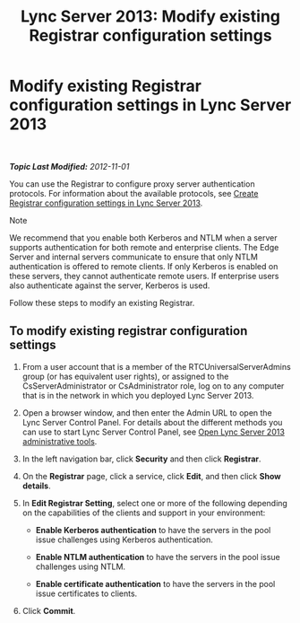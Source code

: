 ﻿---
title: 'Lync Server 2013: Modify existing Registrar configuration settings'
TOCTitle: Modify existing Registrar configuration settings
ms:assetid: a8931511-3e66-49ed-a3ec-03bcd61ce1f0
ms:mtpsurl: https://technet.microsoft.com/en-us/library/Gg182566(v=OCS.15)
ms:contentKeyID: 48185095
ms.date: 07/23/2014
mtps_version: v=OCS.15
---

<div data-xmlns="http://www.w3.org/1999/xhtml">

<div class="topic" data-xmlns="http://www.w3.org/1999/xhtml" data-msxsl="urn:schemas-microsoft-com:xslt" data-cs="http://msdn.microsoft.com/en-us/">

<div data-asp="http://msdn2.microsoft.com/asp">

# Modify existing Registrar configuration settings in Lync Server 2013

</div>

<div id="mainSection">

<div id="mainBody">

<span> </span>

_**Topic Last Modified:** 2012-11-01_

You can use the Registrar to configure proxy server authentication protocols. For information about the available protocols, see [Create Registrar configuration settings in Lync Server 2013](lync-server-2013-create-registrar-configuration-settings.md).

<div>


> [!NOTE]
> We recommend that you enable both Kerberos and NTLM when a server supports authentication for both remote and enterprise clients. The Edge Server and internal servers communicate to ensure that only NTLM authentication is offered to remote clients. If only Kerberos is enabled on these servers, they cannot authenticate remote users. If enterprise users also authenticate against the server, Kerberos is used.



</div>

Follow these steps to modify an existing Registrar.

<div>

## To modify existing registrar configuration settings

1.  From a user account that is a member of the RTCUniversalServerAdmins group (or has equivalent user rights), or assigned to the CsServerAdministrator or CsAdministrator role, log on to any computer that is in the network in which you deployed Lync Server 2013.

2.  Open a browser window, and then enter the Admin URL to open the Lync Server Control Panel. For details about the different methods you can use to start Lync Server Control Panel, see [Open Lync Server 2013 administrative tools](lync-server-2013-open-lync-server-administrative-tools.md).

3.  In the left navigation bar, click **Security** and then click **Registrar**.

4.  On the **Registrar** page, click a service, click **Edit**, and then click **Show details**.

5.  In **Edit Registrar Setting**, select one or more of the following depending on the capabilities of the clients and support in your environment:
    
      - **Enable Kerberos authentication** to have the servers in the pool issue challenges using Kerberos authentication.
    
      - **Enable NTLM authentication** to have the servers in the pool issue challenges using NTLM.
    
      - **Enable certificate authentication** to have the servers in the pool issue certificates to clients.

6.  Click **Commit**.

</div>

</div>

<span> </span>

</div>

</div>

</div>

